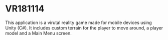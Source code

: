 # VR181114
 This application is a virutal reality game made for mobile devices using Unity (C#).  It includes custom terrain for the player to move around, a player model and a Main Menu screen.
